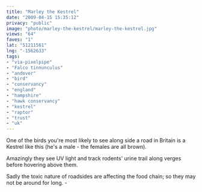 ```yaml
---
title: "Marley the Kestrel"
date: "2009-04-15 15:35:12"
privacy: "public"
image: "photo/marley-the-kestrel/marley-the-kestrel.jpg"
views: "64"
faves: "1"
lat: "51211561"
lng: "-1562633"
tags:
- "via-pixelpipe"
- "Falco tinnunculus"
- "andover"
- "bird"
- "conservancy"
- "england"
- "hampshire"
- "hawk conservancy"
- "kestrel"
- "raptor"
- "trust"
- "uk"
---
```

One of the birds you're most likely to see along side a road in Britain is a Kestrel like this (he's a male - the females are all brown). 

Amazingly they see UV light and track rodents' urine trail along verges before hovering above them. 

Sadly the toxic nature of roadsides are affecting the food chain; so they may not be around for long. - <a href="/photos/2009/04/15/marley-the-kestrel"></a>

